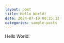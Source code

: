 ```yaml
---
layout: post
title: Hello World!
date: 2024-07-19 00:25:13
categories: sample-posts
---
```


Hello World!
